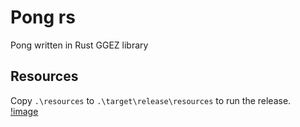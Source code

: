 # Pong rs

Pong written in Rust GGEZ library


## Resources
Copy `.\resources` to `.\target\release\resources` to run the release.  
[!image](demo.png)